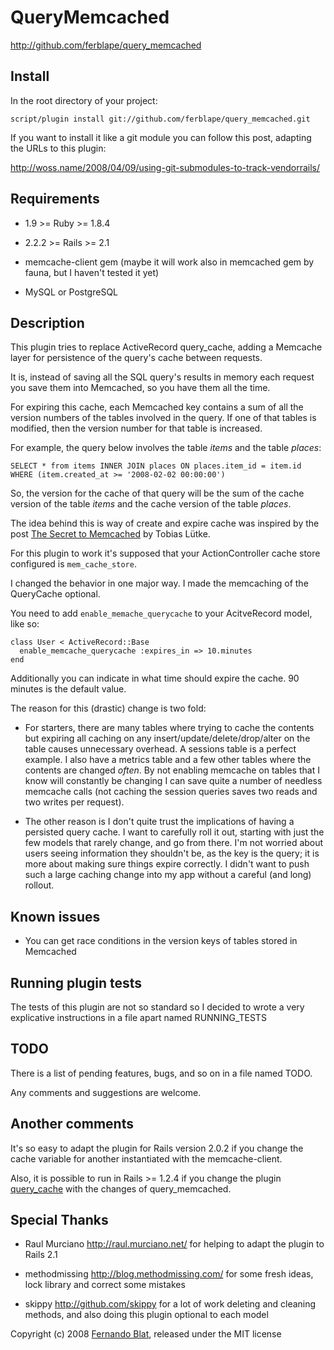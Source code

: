 # QueryMemcached

<http://github.com/ferblape/query_memcached>

## Install

In the root directory of your project:

    script/plugin install git://github.com/ferblape/query_memcached.git

If you want to install it like a git module you can follow this post, adapting the URLs to this plugin:

<http://woss.name/2008/04/09/using-git-submodules-to-track-vendorrails/>

## Requirements

  - 1.9 >= Ruby >= 1.8.4
  
  - 2.2.2 >= Rails >= 2.1 
  
  - memcache-client gem (maybe it will work also in memcached gem by fauna, but I haven't tested it yet)
  
  - MySQL or PostgreSQL

## Description

This plugin tries to replace ActiveRecord query_cache, adding a Memcache layer for persistence of the query's cache between requests. 

It is, instead of saving all the SQL query's results in memory each request you save them into Memcached, so you have them all the time.

For expiring this cache, each Memcached key contains a sum of all the version numbers of the tables involved in the query. If one of that tables is modified, then the version number for that table is increased.

For example, the query below involves the table _items_ and the table _places_:

    SELECT * from items INNER JOIN places ON places.item_id = item.id WHERE (item.created_at >= '2008-02-02 00:00:00')
    
So, the version for the cache of that query will be the sum of the cache version of the table _items_ and the cache version of the table _places_.

The idea behind this is way of create and expire cache was inspired by the post [The Secret to Memcached](http://blog.leetsoft.com/2007/5/22/the-secret-to-memcached) by Tobias Lütke.

For this plugin to work it's supposed that your ActionController cache store configured is `mem_cache_store`.

I changed the behavior in one major way.  I made the memcaching of the QueryCache optional.  

You need to add `enable_memache_querycache` to your AcitveRecord model, like so:

    class User < ActiveRecord::Base
      enable_memcache_querycache :expires_in => 10.minutes
    end

Additionally you can indicate in what time should expire the cache. 90 minutes is the default value.

The reason for this (drastic) change is two fold:

  - For starters, there are many tables where trying to cache the contents but expiring all caching on any insert/update/delete/drop/alter on the table causes unnecessary overhead.  A sessions table is a perfect example.  I also have a metrics table and a few other tables where the contents are changed _often_.  By not enabling memcache on tables that I know will constantly be changing I can save quite a number of needless memcache calls (not caching the session queries saves two reads and two writes per request).
  
  - The other reason is I don't quite trust the implications of having a persisted query cache. I want to carefully roll it out, starting with just the few models that rarely change, and go from there. I'm not worried about users seeing information they shouldn't be, as the key is the query; it is more about making sure things expire correctly. I didn't want to push such a large caching change into my app without a careful (and long) rollout.

## Known issues

  - You can get race conditions in the version keys of tables stored in Memcached
  
## Running plugin tests

The tests of this plugin are not so standard so I decided to wrote a very explicative instructions in a file apart named RUNNING_TESTS

## TODO

There is a list of pending features, bugs, and so on in a file named TODO.

Any comments and suggestions are welcome.

## Another comments

It's so easy to adapt the plugin for Rails version 2.0.2 if you change the cache variable for another instantiated with the memcache-client.

Also, it is possible to run in Rails >= 1.2.4 if you change the plugin [query\_cache](http://agilewebdevelopment.com/plugins/query_cache) with the changes of query_memcached.

## Special Thanks

  - Raul Murciano <http://raul.murciano.net/> for helping to adapt the plugin to Rails 2.1
  
  - methodmissing <http://blog.methodmissing.com/> for some fresh ideas, lock library and correct some mistakes
  
  - skippy <http://github.com/skippy> for a lot of work deleting and cleaning methods, and also doing this plugin optional to each model

Copyright (c) 2008 [Fernando Blat](http://www.inwebwetrust.net), released under the MIT license
